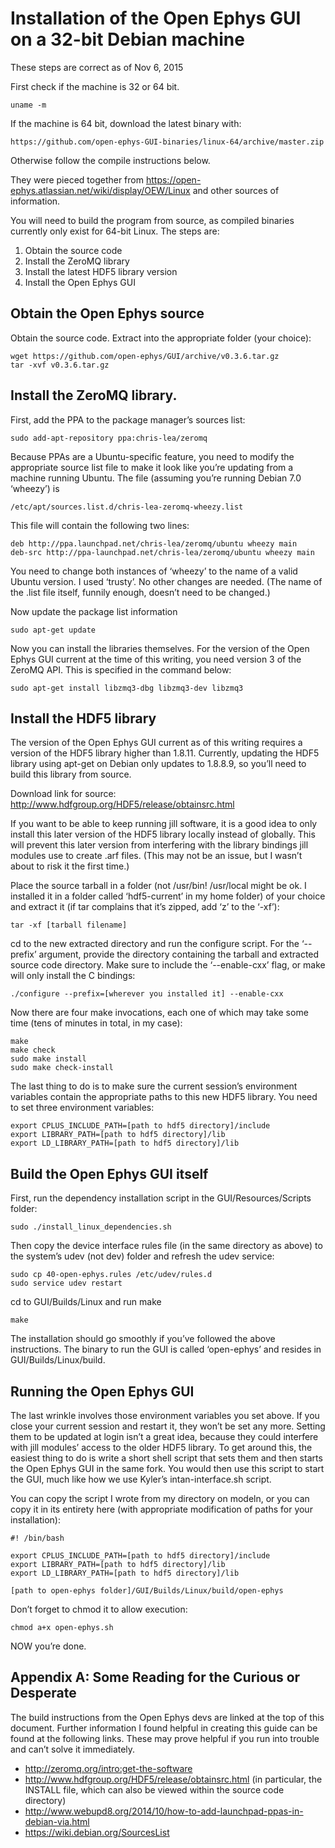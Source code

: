 
# Installation of the Open Ephys GUI on a 32-bit Debian machine

These steps are correct as of Nov 6, 2015

First check if the machine is 32 or 64 bit.

    uname -m

If the machine is 64 bit, download the latest binary with:

    https://github.com/open-ephys-GUI-binaries/linux-64/archive/master.zip
    
Otherwise follow the compile instructions below.

They were pieced together from https://open-ephys.atlassian.net/wiki/display/OEW/Linux and other sources of information.

You will need to build the program from source, as compiled binaries currently only exist for 64-bit Linux. The steps are:
1. Obtain the source code
2. Install the ZeroMQ library
3. Install the latest HDF5 library version
4. Install the Open Ephys GUI

## Obtain the Open Ephys source

Obtain the source code. Extract into the appropriate folder (your choice):

    wget https://github.com/open-ephys/GUI/archive/v0.3.6.tar.gz
    tar -xvf v0.3.6.tar.gz

## Install the ZeroMQ library.

First, add the PPA to the package manager’s sources list:

    sudo add-apt-repository ppa:chris-lea/zeromq

Because PPAs are a Ubuntu-specific feature, you need to modify the appropriate source list file to make it look like you’re updating from a machine running Ubuntu. The file (assuming you’re running Debian 7.0 ‘wheezy’) is

    /etc/apt/sources.list.d/chris-lea-zeromq-wheezy.list

This file will contain the following two lines:

    deb http://ppa.launchpad.net/chris-lea/zeromq/ubuntu wheezy main
    deb-src http://ppa-launchpad.net/chris-lea/zeromq/ubuntu wheezy main

You need to change both instances of ‘wheezy’ to the name of a valid Ubuntu version. I used ‘trusty’. No other changes are needed. (The name of the .list file itself, funnily enough, doesn’t need to be changed.)

Now update the package list information

    sudo apt-get update

Now you can install the libraries themselves. For the version of the Open Ephys GUI current at the time of this writing, you need version 3 of the ZeroMQ API. This is specified in the command below:

    sudo apt-get install libzmq3-dbg libzmq3-dev libzmq3

## Install the HDF5 library

The version of the Open Ephys GUI current as of this writing requires a version of the HDF5 library higher than 1.8.11. Currently, updating the HDF5 library using apt-get on Debian only updates to 1.8.8.9, so you’ll need to build this library from source.

Download link for source: http://www.hdfgroup.org/HDF5/release/obtainsrc.html

If you want to be able to keep running jill software, it is a good idea to only install this later version of the HDF5 library locally instead of globally. This will prevent this later version from interfering with the library bindings jill modules use to create .arf files. (This may not be an issue, but I wasn’t about to risk it the first time.)

Place the source tarball in a folder (not /usr/bin! /usr/local might be ok. I installed it in a folder called ‘hdf5-current’ in my home folder) of your choice and extract it (if tar complains that it’s zipped, add ‘z’ to the ‘-xf’):

    tar -xf [tarball filename]

cd to the new extracted directory and run the configure script. For the ‘--prefix’ argument, provide the directory containing the tarball and extracted source code directory. Make sure to include the ‘--enable-cxx’ flag, or make will only install the C bindings:

    ./configure --prefix=[wherever you installed it] --enable-cxx

Now there are four make invocations, each one of which may take some time (tens of minutes in total, in my case):

    make
    make check
    sudo make install
    sudo make check-install

The last thing to do is to make sure the current session’s environment variables contain the appropriate paths to this new HDF5 library. You need to set three environment variables:

    export CPLUS_INCLUDE_PATH=[path to hdf5 directory]/include
    export LIBRARY_PATH=[path to hdf5 directory]/lib
    export LD_LIBRARY_PATH=[path to hdf5 directory]/lib

## Build the Open Ephys GUI itself

First, run the dependency installation script in the GUI/Resources/Scripts folder:

    sudo ./install_linux_dependencies.sh

Then copy the device interface rules file (in the same directory as above) to the system’s udev (not dev) folder and refresh the udev service:

    sudo cp 40-open-ephys.rules /etc/udev/rules.d
    sudo service udev restart

cd to GUI/Builds/Linux and run make

    make

The installation should go smoothly if you’ve followed the above instructions. The binary to run the GUI is called ‘open-ephys’ and resides in GUI/Builds/Linux/build.

## Running the Open Ephys GUI

The last wrinkle involves those environment variables you set above. If you close your current session and restart it, they won’t be set any more. Setting them to be updated at login isn’t a great idea, because they could interfere with jill modules’ access to the older HDF5 library. To get around this, the easiest thing to do is write a short shell script that sets them and then starts the Open Ephys GUI in the same fork. You would then use this script to start the GUI, much like how we use Kyler’s intan-interface.sh script.

You can copy the script I wrote from my directory on modeln, or you can copy it in its entirety here (with appropriate modification of paths for your installation):

    #! /bin/bash
    
    export CPLUS_INCLUDE_PATH=[path to hdf5 directory]/include
    export LIBRARY_PATH=[path to hdf5 directory]/lib
    export LD_LIBRARY_PATH=[path to hdf5 directory]/lib
    
    [path to open-ephys folder]/GUI/Builds/Linux/build/open-ephys

Don’t forget to chmod it to allow execution:

    chmod a+x open-ephys.sh

NOW you’re done.

## Appendix A: Some Reading for the Curious or Desperate

The build instructions from the Open Ephys devs are linked at the top of this document. Further information I found helpful in creating this guide can be found at the following links. These may prove helpful if you run into trouble and can’t solve it immediately.

* http://zeromq.org/intro:get-the-software
* http://www.hdfgroup.org/HDF5/release/obtainsrc.html (in particular, the INSTALL file, which can also be viewed within the source code directory)
* http://www.webupd8.org/2014/10/how-to-add-launchpad-ppas-in-debian-via.html
* https://wiki.debian.org/SourcesList
